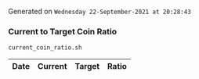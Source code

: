 Generated on `Wednesday 22-September-2021 at 20:28:43`

### Current to Target Coin Ratio
`current_coin_ratio.sh`

Date|Current|Target|Ratio
---|---|---|---
